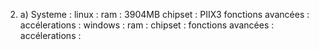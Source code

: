 2. a) Systeme : 
linux : 
    ram : 3904MB
    chipset : PIIX3
    fonctions avancées : 
    accélerations : 
windows :
    ram : 
    chipset :
    fonctions avancées :
    accélerations :


